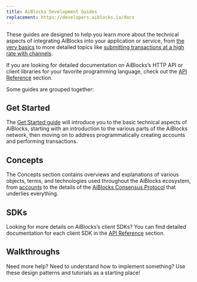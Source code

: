 ```yaml
---
title: AiBlocks Development Guides
replacement: https://developers.aiblocks.io/docs
---
```


These guides are designed to help you learn more about the technical aspects of integrating AiBlocks into your application or service, from [the very basics](./get-started) to more detailed topics like [submitting transactions at a high rate with channels](./channels.md).

If you are looking for detailed documentation on AiBlocks’s HTTP API or client libraries for your favorite programming language, check out the [API Reference](../reference) section.

Some guides are grouped together:

## Get Started

The [Get Started guide](./get-started) will introduce you to the basic technical aspects of AiBlocks, starting with an introduction to the various parts of the AiBlocks network, then moving on to address programmatically creating accounts and performing transactions.

## Concepts

The Concepts section contains overviews and explanations of various objects, terms, and technologies used throughout the AiBlocks ecosystem, from [accounts](./concepts/accounts.md) to the details of the [AiBlocks Consensus Protocol](./concepts/scp.md) that underlies everything.

## SDKs

Looking for more details on AiBlocks’s client SDKs? You can find detailed documentation for each client SDK in the [API Reference](../reference) section.

## Walkthroughs

Need more help? Need to understand how to implement something? Use these design patterns and tutorials as a starting place!
